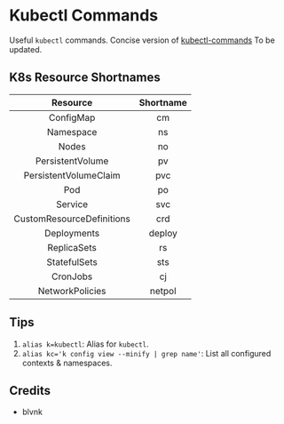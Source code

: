 # Kubectl Commands

Useful `kubectl` commands. Concise version of [kubectl-commands](https://kubernetes.io/docs/reference/generated/kubectl/kubectl-commands) To be updated.

## K8s Resource Shortnames

|         Resource          | Shortname |
| :-----------------------: | :-------: |
|         ConfigMap         |    cm     |
|         Namespace         |    ns     |
|           Nodes           |    no     |
|     PersistentVolume      |    pv     |
|   PersistentVolumeClaim   |    pvc    |
|            Pod            |    po     |
|          Service          |    svc    |
| CustomResourceDefinitions |    crd    |
|        Deployments        |  deploy   |
|        ReplicaSets        |    rs     |
|       StatefulSets        |    sts    |
|         CronJobs          |    cj     |
|      NetworkPolicies      |  netpol   |

## Tips

1. `alias k=kubectl`: Alias for `kubectl`.
2. `alias kc='k config view --minify | grep name'`: List all configured contexts & namespaces.

## Credits

- blvnk
